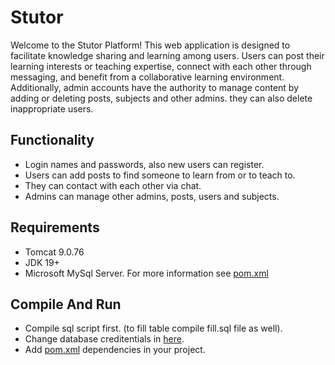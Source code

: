 # Stutor

Welcome to the Stutor Platform! This web application is designed to facilitate knowledge sharing and learning among users. Users can post their learning interests or teaching expertise, connect with each other through messaging, and benefit from a collaborative learning environment. Additionally, admin accounts have the authority to manage content by adding or deleting posts, subjects and other admins. they can also delete inappropriate users.

## Functionality

- Login names and passwords, also new users can register.
- Users can add posts to find someone to learn from or to teach to.
- They can contact with each other via chat.
- Admins can manage other admins, posts, users and subjects.
## Requirements


- Tomcat 9.0.76
- JDK 19+
- Microsoft MySql Server.
For more information see [pom.xml](https://github.com/Freeuni-Lekva/oop-final-project-stutor/blob/master/pom.xml)

## Compile And Run
- Compile sql script first. (to fill table compile fill.sql file as well).
- Change database creditentials in [here](https://github.com/Freeuni-Lekva/oop-final-project-stutor/blob/master/src/main/java/DAO/ConnectionPool.java).
- Add [pom.xml](https://github.com/Freeuni-Lekva/oop-final-project-stutor/blob/master/pom.xml) dependencies in your project.
